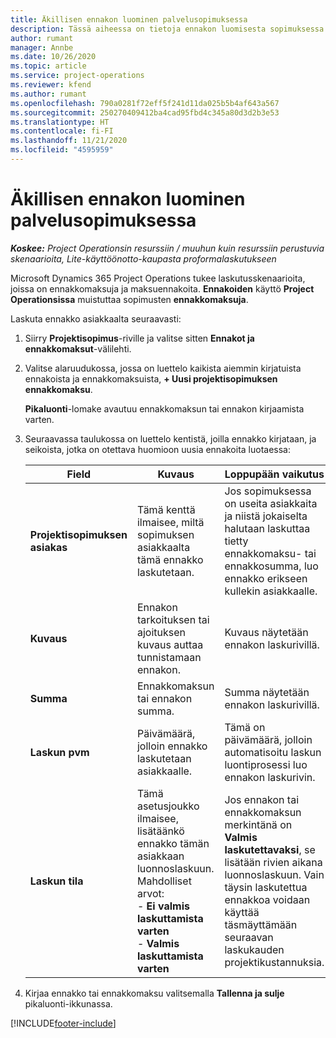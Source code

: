 ```yaml
---
title: Äkillisen ennakon luominen palvelusopimuksessa
description: Tässä aiheessa on tietoja ennakon luomisesta sopimuksessa tarpeen mukaan.
author: rumant
manager: Annbe
ms.date: 10/26/2020
ms.topic: article
ms.service: project-operations
ms.reviewer: kfend
ms.author: rumant
ms.openlocfilehash: 790a0281f72eff5f241d11da025b5b4af643a567
ms.sourcegitcommit: 250270409412ba4cad95fbd4c345a80d3d2b3e53
ms.translationtype: HT
ms.contentlocale: fi-FI
ms.lasthandoff: 11/21/2020
ms.locfileid: "4595959"
---
```

# <a name="creating-an-ad-hoc-advance-on-a-contract"></a>Äkillisen ennakon luominen palvelusopimuksessa

_**Koskee:** Project Operationsin resurssiin / muuhun kuin resurssiin perustuvia skenaarioita, Lite-käyttöönotto-kaupasta proformalaskutukseen_

Microsoft Dynamics 365 Project Operations tukee laskutusskenaarioita, joissa on ennakkomaksuja ja maksuennakoita. **Ennakoiden** käyttö **Project Operationsissa** muistuttaa sopimusten **ennakkomaksuja**. 

Laskuta ennakko asiakkaalta seuraavasti:

1. Siirry **Projektisopimus**-riville ja valitse sitten **Ennakot ja ennakkomaksut**-välilehti.
2. Valitse alaruudukossa, jossa on luettelo kaikista aiemmin kirjatuista ennakoista ja ennakkomaksuista, **+ Uusi projektisopimuksen ennakkomaksu**. 

    **Pikaluonti**-lomake avautuu ennakkomaksun tai ennakon kirjaamista varten.
    
3. Seuraavassa taulukossa on luettelo kentistä, joilla ennakko kirjataan, ja seikoista, jotka on otettava huomioon uusia ennakoita luotaessa:

    | Field | Kuvaus | Loppupään vaikutus |
    | --- | --- | --- |
    | **Projektisopimuksen asiakas** | Tämä kenttä ilmaisee, miltä sopimuksen asiakkaalta tämä ennakko laskutetaan. | Jos sopimuksessa on useita asiakkaita ja niistä jokaiselta halutaan laskuttaa tietty ennakkomaksu- tai ennakkosumma, luo ennakko erikseen kullekin asiakkaalle. |
    | **Kuvaus** | Ennakon tarkoituksen tai ajoituksen kuvaus auttaa tunnistamaan ennakon. | Kuvaus näytetään ennakon laskurivillä. |
    | **Summa** | Ennakkomaksun tai ennakon summa. | Summa näytetään ennakon laskurivillä. |
    | **Laskun pvm** | Päivämäärä, jolloin ennakko laskutetaan asiakkaalle. | Tämä on päivämäärä, jolloin automatisoitu laskun luontiprosessi luo ennakon laskurivin. |
    | **Laskun tila** | Tämä asetusjoukko ilmaisee, lisätäänkö ennakko tämän asiakkaan luonnoslaskuun. Mahdolliset arvot:</br>- **Ei valmis laskuttamista varten**</br>- **Valmis laskuttamista varten** | Jos ennakon tai ennakkomaksun merkintänä on **Valmis laskutettavaksi**, se lisätään rivien aikana luonnoslaskuun. Vain täysin laskutettua ennakkoa voidaan käyttää täsmäyttämään seuraavan laskukauden projektikustannuksia. |

4. Kirjaa ennakko tai ennakkomaksu valitsemalla **Tallenna ja sulje** pikaluonti-ikkunassa.


[!INCLUDE[footer-include](../../includes/footer-banner.md)]